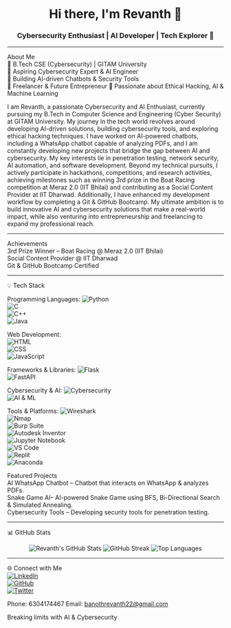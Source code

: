 <h1 align="center">Hi there, I'm Revanth 👋</h1>
<h3 align="center">Cybersecurity Enthusiast | AI Developer | Tech Explorer 🚀</h3>

---
About Me  
🔹 B.Tech CSE (Cybersecurity) | GITAM University  
🔹 Aspiring Cybersecurity Expert & AI Engineer  
🔹 Building AI-driven Chatbots & Security Tools  
🔹 Freelancer & Future Entrepreneur 
🔹 Passionate about Ethical Hacking, AI & Machine Learning 

I am Revanth, a passionate Cybersecurity and AI Enthusiast, currently pursuing my B.Tech in Computer Science and Engineering (Cyber Security) at GITAM University. My journey in the tech world revolves around developing AI-driven solutions, building cybersecurity tools, and exploring ethical hacking techniques. I have worked on AI-powered chatbots, including a WhatsApp chatbot capable of analyzing PDFs, and I am constantly developing new projects that bridge the gap between AI and cybersecurity. My key interests lie in penetration testing, network security, AI automation, and software development. Beyond my technical pursuits, I actively participate in hackathons, competitions, and research activities, achieving milestones such as winning 3rd prize in the Boat Racing competition at Meraz 2.0 (IIT Bhilai) and contributing as a Social Content Provider at IIT Dharwad. Additionally, I have enhanced my development workflow by completing a Git & GitHub Bootcamp. My ultimate ambition is to build innovative AI and cybersecurity solutions that make a real-world impact, while also venturing into entrepreneurship and freelancing to expand my professional reach. 

---

Achievements  
3rd Prize Winner – Boat Racing @ Meraz 2.0 (IIT Bhilai)  
Social Content Provider @ IIT Dharwad  
Git & GitHub Bootcamp Certified 

---

💡 Tech Stack  

Programming Languages:
![Python](https://img.shields.io/badge/Python-3776AB?style=for-the-badge&logo=python&logoColor=white)  
![C](https://img.shields.io/badge/C-A8B9CC?style=for-the-badge&logo=c&logoColor=white)  
![C++](https://img.shields.io/badge/C%2B%2B-00599C?style=for-the-badge&logo=c%2B%2B&logoColor=white)  
![Java](https://img.shields.io/badge/Java-007396?style=for-the-badge&logo=java&logoColor=white)  

Web Development:  
![HTML](https://img.shields.io/badge/HTML5-E34F26?style=for-the-badge&logo=html5&logoColor=white)  
![CSS](https://img.shields.io/badge/CSS3-1572B6?style=for-the-badge&logo=css3&logoColor=white)  
![JavaScript](https://img.shields.io/badge/JavaScript-F7DF1E?style=for-the-badge&logo=javascript&logoColor=black)  

Frameworks & Libraries: 
![Flask](https://img.shields.io/badge/Flask-000000?style=for-the-badge&logo=flask&logoColor=white)  
![FastAPI](https://img.shields.io/badge/FastAPI-009688?style=for-the-badge&logo=fastapi&logoColor=white)  

Cybersecurity & AI:
![Cybersecurity](https://img.shields.io/badge/Cybersecurity-181717?style=for-the-badge&logo=hack-the-box&logoColor=green)  
![AI & ML](https://img.shields.io/badge/AI%20%26%20ML-FF6F00?style=for-the-badge&logo=opencv&logoColor=white)  

Tools & Platforms:
![Wireshark](https://img.shields.io/badge/Wireshark-1679A7?style=for-the-badge&logo=wireshark&logoColor=white)  
![Nmap](https://img.shields.io/badge/Nmap-004A97?style=for-the-badge&logo=nmap&logoColor=white)  
![Burp Suite](https://img.shields.io/badge/Burp%20Suite-FF6F00?style=for-the-badge&logo=burp-suite&logoColor=white)  
![Autodesk Inventor](https://img.shields.io/badge/Autodesk%20Inventor-0696D7?style=for-the-badge&logo=autodesk&logoColor=white)  
![Jupyter Notebook](https://img.shields.io/badge/Jupyter-F37626?style=for-the-badge&logo=jupyter&logoColor=white)  
![VS Code](https://img.shields.io/badge/VS%20Code-007ACC?style=for-the-badge&logo=visual-studio-code&logoColor=white)  
![Replit](https://img.shields.io/badge/Replit-667881?style=for-the-badge&logo=replit&logoColor=white)  
![Anaconda](https://img.shields.io/badge/Anaconda-44A833?style=for-the-badge&logo=anaconda&logoColor=white)  




Featured Projects  
 AI WhatsApp Chatbot – Chatbot that interacts on WhatsApp & analyzes PDFs.  
 Snake Game AI– AI-powered Snake Game using BFS, Bi-Directional Search & Simulated Annealing.  
 Cybersecurity Tools – Developing security tools for penetration testing.  

---

 📊 GitHub Stats  
<div align="center">
  <img src="https://github-readme-stats.vercel.app/api?username=your-github-username&show_icons=true&theme=radical" alt="Revanth's GitHub Stats" />
  <img src="https://github-readme-streak-stats.herokuapp.com/?user=your-github-username&theme=radical" alt="GitHub Streak" />
  <img src="https://github-readme-stats.vercel.app/api/top-langs/?username=your-github-username&layout=compact&theme=radical" alt="Top Languages" />
</div>  

---

🌐 Connect with Me  
[![LinkedIn](https://img.shields.io/badge/LinkedIn-blue?logo=linkedin&logoColor=white&style=for-the-badge)](www.linkedin.com/in/revanth-banothu-4b3347279)  
[![GitHub](https://img.shields.io/badge/GitHub-black?logo=github&logoColor=white&style=for-the-badge)](https://github.com/revanth1819-cloud)  
[![Twitter](https://img.shields.io/badge/Twitter-blue?logo=twitter&logoColor=white&style=for-the-badge)](https://x.com/revanthvk18)  

 Phone: 6304174467
 Email: banothrevanth22@gmail.com
 
Breaking limits with AI & Cybersecurity   
